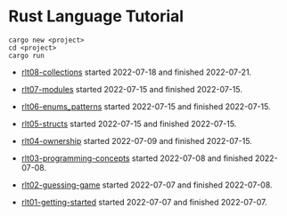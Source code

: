 # Rust Language Tutorial

```
cargo new <project>
cd <project>
cargo run
```

- [rlt08-collections](https://youtu.be/Zs-pS-egQSs)
  started 2022-07-18 and finished 2022-07-21.

- [rlt07-modules](https://youtu.be/5RPXgDQrjio)
  started 2022-07-15 and finished 2022-07-15.

- [rlt06-enums_patterns](https://youtu.be/6rcTSxPJ6Bw)
  started 2022-07-15 and finished 2022-07-15.

- [rlt05-structs](https://youtu.be/n3bPhdiJm9I)
  started 2022-07-15 and finished 2022-07-15.

- [rlt04-ownership](https://youtu.be/VFIOSWy93H0)
  started 2022-07-09 and finished 2022-07-15.

- [rlt03-programming-concepts](https://youtu.be/2V0JaMVjzws)
  started 2022-07-08 and finished 2022-07-08.

- [rlt02-guessing-game](https://youtu.be/H0xBSbnQYds)
  started 2022-07-07 and finished 2022-07-08.

- [rlt01-getting-started](https://youtu.be/OX9HJsJUDxA)
  started 2022-07-07 and finished 2022-07-07.

